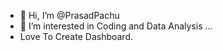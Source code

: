 - 👋 Hi, I’m @PrasadPachu
- 👀 I’m interested in Coding and Data Analysis ...
- Love To Create Dashboard.


<!---
PrasadPachu/PrasadPachu is a ✨ special ✨ repository because its `README.md` (this file) appears on your GitHub profile.
You can click the Preview link to take a look at your changes.
--->
